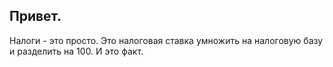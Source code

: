 ## Привет.

Налоги - это просто. Это налоговая ставка умножить на налоговую базу и разделить на 100.
И это факт.
